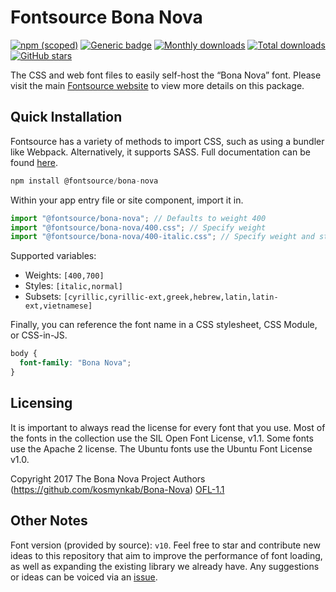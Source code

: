 # Fontsource Bona Nova

[![npm (scoped)](https://img.shields.io/npm/v/@fontsource/bona-nova?color=brightgreen)](https://www.npmjs.com/package/@fontsource/bona-nova) [![Generic badge](https://img.shields.io/badge/fontsource-passing-brightgreen)](https://github.com/fontsource/fontsource) [![Monthly downloads](https://badgen.net/npm/dm/@fontsource/bona-nova)](https://github.com/fontsource/fontsource) [![Total downloads](https://badgen.net/npm/dt/@fontsource/bona-nova)](https://github.com/fontsource/fontsource) [![GitHub stars](https://img.shields.io/github/stars/fontsource/fontsource.svg?style=social&label=Star)](https://github.com/fontsource/fontsource/stargazers)

The CSS and web font files to easily self-host the “Bona Nova” font. Please visit the main [Fontsource website](https://fontsource.org/fonts/bona-nova) to view more details on this package.

## Quick Installation

Fontsource has a variety of methods to import CSS, such as using a bundler like Webpack. Alternatively, it supports SASS. Full documentation can be found [here](https://fontsource.org/docs/getting-started/introduction).

```javascript
npm install @fontsource/bona-nova
```

Within your app entry file or site component, import it in.

```javascript
import "@fontsource/bona-nova"; // Defaults to weight 400
import "@fontsource/bona-nova/400.css"; // Specify weight
import "@fontsource/bona-nova/400-italic.css"; // Specify weight and style

```

Supported variables:
- Weights: `[400,700]`
- Styles: `[italic,normal]`
- Subsets: `[cyrillic,cyrillic-ext,greek,hebrew,latin,latin-ext,vietnamese]`

Finally, you can reference the font name in a CSS stylesheet, CSS Module, or CSS-in-JS.

```css
body {
  font-family: "Bona Nova";
}
```

## Licensing
It is important to always read the license for every font that you use.
Most of the fonts in the collection use the SIL Open Font License, v1.1. Some fonts use the Apache 2 license. The Ubuntu fonts use the Ubuntu Font License v1.0.

Copyright 2017 The Bona Nova Project Authors (https://github.com/kosmynkab/Bona-Nova)
[OFL-1.1](http://scripts.sil.org/OFL)

## Other Notes
Font version (provided by source): `v10`.
Feel free to star and contribute new ideas to this repository that aim to improve the performance of font loading, as well as expanding the existing library we already have. Any suggestions or ideas can be voiced via an [issue](https://github.com/fontsource/fontsource/issues).